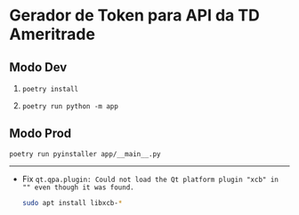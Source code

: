 # Gerador de Token para API da TD Ameritrade

## Modo Dev

1. `poetry install`

2. `poetry run python -m app`

## Modo Prod

`poetry run pyinstaller app/__main__.py`

---

- Fix `qt.qpa.plugin: Could not load the Qt platform plugin "xcb" in "" even though it was found.`

  ```bash
  sudo apt install libxcb-*
  ```
